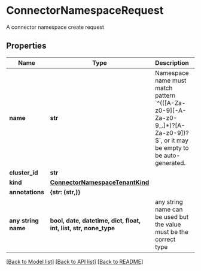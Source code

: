 # ConnectorNamespaceRequest

A connector namespace create request

## Properties
Name | Type | Description | Notes
------------ | ------------- | ------------- | -------------
**name** | **str** | Namespace name must match pattern &#x60;^(([A-Za-z0-9][-A-Za-z0-9_.]*)?[A-Za-z0-9])?$&#x60;, or it may be empty to be auto-generated. | 
**cluster_id** | **str** |  | 
**kind** | [**ConnectorNamespaceTenantKind**](ConnectorNamespaceTenantKind.md) |  | 
**annotations** | **{str: (str,)}** |  | [optional] 
**any string name** | **bool, date, datetime, dict, float, int, list, str, none_type** | any string name can be used but the value must be the correct type | [optional]

[[Back to Model list]](../README.md#documentation-for-models) [[Back to API list]](../README.md#documentation-for-api-endpoints) [[Back to README]](../README.md)


